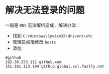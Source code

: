 # 解决无法登录的问题

一般是 `DNS` 无法解析造成，解决办法：

- 找到 `C:\Windows\System32\drivers\etc`
- 管理员权限修改 `hosts`
- 添加

```
#github
192.30.253.112 github.com
151.101.113.194 github.global.ssl.fastly.net
```
